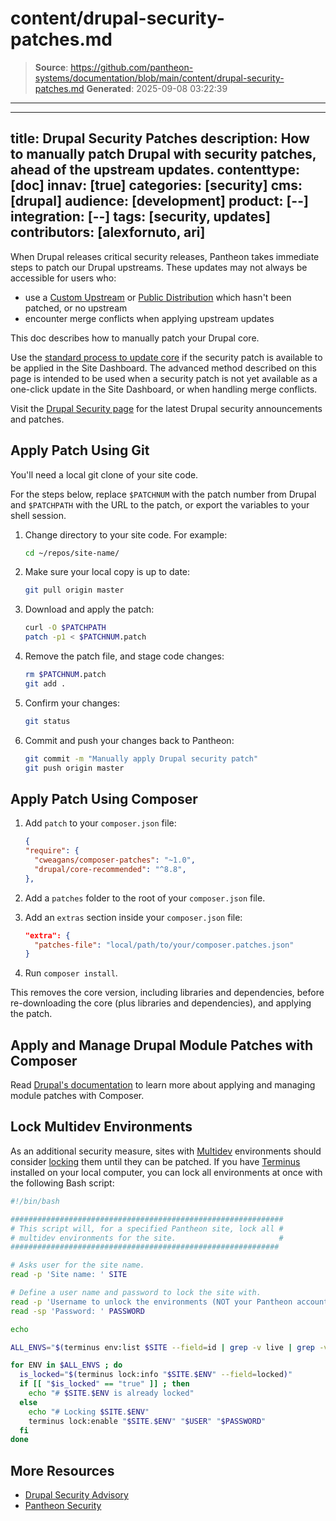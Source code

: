 # content/drupal-security-patches.md

> **Source**: https://github.com/pantheon-systems/documentation/blob/main/content/drupal-security-patches.md
> **Generated**: 2025-09-08 03:22:39

---

---
title: Drupal Security Patches
description: How to manually patch Drupal with security patches, ahead of the upstream updates.
contenttype: [doc]
innav: [true]
categories: [security]
cms: [drupal]
audience: [development]
product: [--]
integration: [--]
tags: [security, updates]
contributors: [alexfornuto, ari]
---

When Drupal releases critical security releases, Pantheon takes immediate steps to patch our Drupal upstreams. These updates may not always be accessible for users who:

- use a [Custom Upstream](/guides/custom-upstream) or [Public Distribution](/start-state/#public-distributions) which hasn't been patched, or no upstream
- encounter merge conflicts when applying upstream updates

This doc describes how to manually patch your Drupal core.

<Alert title="Warning" type="danger">

Use the [standard process to update core](/core-updates) if the security patch is available to be applied in the Site Dashboard. The advanced method described on this page is intended to be used when a security patch is not yet available as a one-click update in the Site Dashboard, or when handling merge conflicts.

</Alert>

Visit the [Drupal Security page](https://www.drupal.org/security) for the latest Drupal security announcements and patches.

## Apply Patch Using Git

You'll need a local git clone of your site code.

For the steps below, replace `$PATCHNUM` with the patch number from Drupal and `$PATCHPATH` with the URL to the patch, or export the variables to your shell session.

1. Change directory to your site code. For example:

    ```bash
    cd ~/repos/site-name/
    ```

2. Make sure your local copy is up to date:

    ```bash
    git pull origin master
    ```

3. Download and apply the patch:

    ```bash
    curl -O $PATCHPATH
    patch -p1 < $PATCHNUM.patch
    ```

4. Remove the patch file, and stage code changes:

    ```bash
    rm $PATCHNUM.patch
    git add .
    ```

5. Confirm your changes:

    ```bash
    git status
    ```

6. Commit and push your changes back to Pantheon:

    ```bash
    git commit -m "Manually apply Drupal security patch"
    git push origin master
    ```

## Apply Patch Using Composer

1. Add `patch` to your `composer.json` file:

    ```json:title=composer.json
    {
    "require": {
      "cweagans/composer-patches": "~1.0",
      "drupal/core-recommended": "^8.8",
    },
    ```

1. Add a `patches` folder to the root of your `composer.json` file.

1. Add an `extras` section inside your `composer.json` file:

    ```json:title=composer.json
    "extra": {
      "patches-file": "local/path/to/your/composer.patches.json"
    }
    ```

1. Run `composer install`.

  This removes the core version, including libraries and dependencies, before re-downloading the core (plus libraries and dependencies), and applying the patch.

## Apply and Manage Drupal Module Patches with Composer

  Read [Drupal's documentation](https://www.drupal.org/docs/develop/using-composer/using-composer-to-install-drupal-and-manage-dependencies#patches) to learn more about applying and managing module patches with Composer.

## Lock Multidev Environments


As an additional security measure, sites with [Multidev](/guides/multidev) environments should consider [locking](/guides/secure-development/security-tool) them until they can be patched. If you have [Terminus](/terminus) installed on your local computer, you can lock all environments at once with the following Bash script:

```bash
#!/bin/bash

#############################################################
# This script will, for a specified Pantheon site, lock all #
# multidev environments for the site.                       #
############################################################

# Asks user for the site name.
read -p 'Site name: ' SITE

# Define a user name and password to lock the site with.
read -p 'Username to unlock the environments (NOT your Pantheon account username): ' USER
read -sp 'Password: ' PASSWORD

echo

ALL_ENVS="$(terminus env:list $SITE --field=id | grep -v live | grep -v dev | grep -v test)"

for ENV in $ALL_ENVS ; do
  is_locked="$(terminus lock:info "$SITE.$ENV" --field=locked)"
  if [[ "$is_locked" == "true" ]] ; then
    echo "# $SITE.$ENV is already locked"
  else
    echo "# Locking $SITE.$ENV"
    terminus lock:enable "$SITE.$ENV" "$USER" "$PASSWORD"
  fi
done

```

## More Resources

- [Drupal Security Advisory](https://www.drupal.org/security)
- [Pantheon Security](/guides/security)